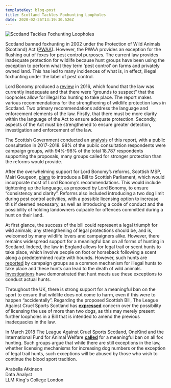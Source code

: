 ```yaml
---
templateKey: blog-post
title: Scotland Tackles Foxhunting Loopholes
date: 2020-02-26T13:19:30.526Z
---
```

![](/img/canva-wildlife-photography-of-resting-fox.jpg "Scotland Tackles Foxhunting Loopholes")

<!--StartFragment-->

Scotland banned foxhunting in 2002 under the Protection of Wild Animals (Scotland) Act ([PWAA](https://www.legislation.gov.uk/asp/2002/6/contents))**.** However, the PWAA provides an exception for the flushing out of foxes for pest control purposes. The current law provides inadequate protection for wildlife because hunt groups have been using the exception to perform what they term ‘pest control’ on farms and privately owned land. This has led to many incidences of what is, in effect, illegal foxhunting under the label of pest control.

Lord Bonomy produced a [review](https://www.gov.scot/publications/report-review-protection-wild-mammals-scotland-act-2002/pages/7/) in 2016, which found that the law was currently inadequate and that there were “grounds to suspect” that the loopholes allow for illegal fox hunting to take place. The report makes various recommendations for the strengthening of wildlife protection laws in Scotland. Two primary recommendations address the language and enforcement elements of the law. Firstly, that there must be more clarity within the language of the Act to ensure adequate protection. Secondly, aspects of the Act must be strengthened to ensure greater detection, investigation and enforcement of the law.

The Scottish Government conducted an [analysis](https://www.gov.scot/publications/consultation-improving-protection-wild-mammals-analysis-responses/pages/1/) of this report, with a public consultation in 2017-2018. 98% of the public consultation respondents were campaign groups, with 94%-98% of the total 18,787 respondents supporting the proposals, many groups called for stronger protection than the reforms would provide.

After the overwhelming support for Lord Bonomy’s reforms, Scottish MSP, Mairi Gougeon, [plans](https://news.gov.scot/news/new-legislation-on-fox-hunting) to introduce a Bill to Scottish Parliament, which would incorporate most of Lord Bonomy’s recommendations. This would include tightening up the language, as proposed by Lord Bonomy, to ensure “consistency and clarity”. Reforms also included introducing a two dog limit during pest control activities, with a possible licensing option to increase this if deemed necessary, as well as introducing a code of conduct and the possibility of holding landowners culpable for offences committed during a hunt on their land.

At first glance, the success of the bill could represent a legal triumph for wild animals; any strengthening of legal protections should be, and is, welcomed by many wildlife lovers and campaigners alike. However, there remains widespread support for a meaningful ban on all forms of hunting in Scotland. Indeed, the law in England allows for legal trail or scent hunts to take place, which involve people on foot or horseback following a scent along a predetermined route with hounds. However, such hunts are [reported](https://www.league.org.uk/hunting-act) by campaign groups as a common mechanism for illegal hunts to take place and these hunts can lead to the death of wild animals. [Investigations](https://www.league.org.uk/news/eight-reports-of-kills-by-fox-hunts-since-boxing-day) have demonstrated that hunt meets use these exceptions to conduct actual hunts.

Throughout the UK, there is strong support for a meaningful ban on the sport to ensure that wildlife does not come to harm, even if this were to happen “accidentally”. Regarding the proposed Scottish Bill, The League Against Cruel Sports Scotland has **[expressed](https://www.scotsman.com/news/environment/new-laws-would-eradicate-scottish-fox-hunting-loopholes-1-4854150)** concern over the possibility of licensing the use of more than two dogs, as this may merely present further loopholes in a Bill that is intended to amend the previous inadequacies in the law.

In March 2018 The League Against Cruel Sports Scotland, OneKind and the International Fund for Animal Welfare **[called](https://www.heraldscotland.com/news/16114223.in-pictures-campaigners-call-for-total-ban-on-fox-hunting/)** for a meaningful ban on all fox hunting. Such groups argue that while there are still exceptions in the law, whether licensing mechanisms for increasing dog numbers or the exception of legal trail hunts, such exceptions will be abused by those who wish to continue the blood sport tradition.

Arabella Atkinson\
Data Analyst\
LLM King's College London



<!--EndFragment-->